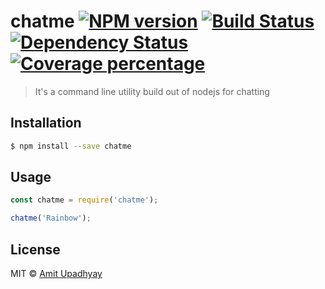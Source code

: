 # chatme [![NPM version][npm-image]][npm-url] [![Build Status][travis-image]][travis-url] [![Dependency Status][daviddm-image]][daviddm-url] [![Coverage percentage][coveralls-image]][coveralls-url]
> It&#39;s a command line utility build out of nodejs for chatting

## Installation

```sh
$ npm install --save chatme
```

## Usage

```js
const chatme = require('chatme');

chatme('Rainbow');
```
## License

MIT © [Amit Upadhyay](https://github.com/amit-upadhyay-IT)


[npm-image]: https://badge.fury.io/js/chatme.svg
[npm-url]: https://npmjs.org/package/chatme
[travis-image]: https://travis-ci.org/amit-upadhyay-it/chatme.svg?branch=master
[travis-url]: https://travis-ci.org/amit-upadhyay-it/chatme
[daviddm-image]: https://david-dm.org/amit-upadhyay-it/chatme.svg?theme=shields.io
[daviddm-url]: https://david-dm.org/amit-upadhyay-it/chatme
[coveralls-image]: https://coveralls.io/repos/amit-upadhyay-it/chatme/badge.svg
[coveralls-url]: https://coveralls.io/r/amit-upadhyay-it/chatme
